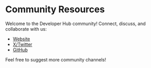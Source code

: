 # Community Resources

Welcome to the Developer Hub community! Connect, discuss, and collaborate with us:

- [Website](https://www.spacecomputer.io/)
- [X/Twitter](https://x.com/SpaceComputerIO)
- [GitHub](https://github.com/spacecomputerio)

Feel free to suggest more community channels!
